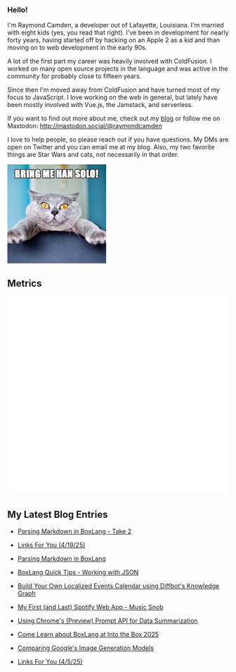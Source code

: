 ### Hello!

I'm Raymond Camden, a developer out of Lafayette, Louisiana. I'm married with eight kids (yes, you read that right). I've been in development for nearly forty years, having started off by hacking on an Apple 2 as a kid and than moving on to web development in the early 90s.

A lot of the first part my career was heavily involved with ColdFusion. I worked on many open source projects in the language and was active in the community for probably close to fifteen years. 

Since then I'm moved away from ColdFusion and have turned most of my focus to JavaScript. I love working on the web in general, but lately have been mostly involved with Vue.js, the Jamstack, and serverless. 

If you want to find out more about me, check out my [blog](https://www.raymondcamden.com) or follow me on Mastodon: <http://mastodon.social/@raymondcamden>

I love to help people, so please reach out if you have questions. My DMs are open on Twitter and you can email me at my blog. Also, my two favorite things are Star Wars and cats, not necessarily in that order.

![Star Wars cat](https://raw.githubusercontent.com/cfjedimaster/cfjedimaster/master/cat.jpg)

## Metrics

<picture>
  <img src="/github-metrics.svg" alt="Metrics">
</picture>

<!-- RSS -->
## My Latest Blog Entries

* [Parsing Markdown in BoxLang - Take 2](https://www.raymondcamden.com/2025/04/21/parsing-markdown-in-boxlang-take-2)

* [Links For You (4/19/25)](https://www.raymondcamden.com/2025/04/19/links-for-you-41925)

* [Parsing Markdown in BoxLang](https://www.raymondcamden.com/2025/04/18/parsing-markdown-in-boxlang)

* [BoxLang Quick Tips - Working with JSON](https://www.raymondcamden.com/2025/04/15/boxlang-quick-tips-working-with-json)

* [Build Your Own Localized Events Calendar using Diffbot's Knowledge Graph](https://www.raymondcamden.com/2025/04/14/build-your-own-localized-events-calendar-using-diffbots-knowledge-graph)

* [My First (and Last) Spotify Web App - Music Snob](https://www.raymondcamden.com/2025/04/11/my-first-and-last-spotify-web-app-music-snob)

* [Using Chrome's (Preview) Prompt API for Data Summarization](https://www.raymondcamden.com/2025/04/10/using-chromes-preview-prompt-api-for-data-summarization)

* [Come Learn about BoxLang at Into the Box 2025](https://www.raymondcamden.com/2025/04/09/come-learn-about-boxlang-at-into-the-box-2025)

* [Comparing Google's Image Generation Models](https://www.raymondcamden.com/2025/04/08/comparing-googles-image-generation-models)

* [Links For You (4/5/25)](https://www.raymondcamden.com/2025/04/04/links-for-you-4525)

<!-- ENDRSS -->

